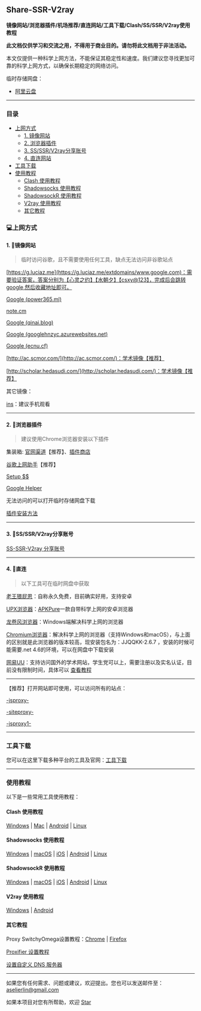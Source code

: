 ## Share-SSR-V2ray

**镜像网站/浏览器插件/机场推荐/直连网站/工具下载/Clash/SS/SSR/V2ray使用教程**

**此文档仅供学习和交流之用，不得用于商业目的。请勿将此文档用于非法活动。**

本文仅提供一种科学上网方法，不能保证其稳定性和速度。我们建议您寻找更加可靠的科学上网方式，以确保长期稳定的网络访问。

临时存储网盘：
- [阿里云盘](https://www.aliyundrive.com/s/FFkFcyVqQrr)


---



### 目录


- [上网方式](#上网方式)
	- [1. 镜像网站](#1-镜像网站)
	- [2. 浏览器插件](#2-浏览器插件)
	- [3. SS/SSR/V2ray分享账号](#3-ssssrv2ray分享账号)
	- [4. 直连网站](#4-直连)
- [工具下载](#工具下载)
- [使用教程](#使用教程)
	- [Clash 使用教程](#Clash-使用教程)
	- [Shadowsocks 使用教程](#shadowsocks-使用教程)
	- [ShadowsockR 使用教程](#shadowsockR-使用教程)
	- [V2ray 使用教程](#v2ray-使用教程)
	- [其它教程](#其它教程)


### 💻上网方式

#### 1. 🍆镜像网站

> 临时访问谷歌，且不需要使用任何工具，缺点无法访问非谷歌站点

[https://g.luciaz.me](https://g.luciaz.me/extdomains/www.google.com)：需要验证答案，答案分别为【心灵之约】【水朝夕】【csxy@123】，完成后会跳转google,然后收藏地址即可。

[Google (power365.ml)](https://google.power365.ml/)

[note.cm](https://note.cm/)

[Google (qinai.blog)](https://google.qinai.blog/)

[Google (googlehnzyc.azurewebsites.net)](https://googlehnzyc.azurewebsites.net/)

[Google (ecnu.cf)](https://search.ecnu.cf/)

[http://ac.scmor.com/](http://ac.scmor.com/)：学术镜像【推荐】

[http://scholar.hedasudi.com/](http://scholar.hedasudi.com/)：学术镜像【推荐】


其它镜像：

[ins](https://www.veryins.com/)：建议手机观看


---


#### 2. 🌰浏览器插件

> 建议使用Chrome浏览器安装以下插件

集装箱: [官网渠道](https://a.newday.me/?scene=one_index_index)【推荐】、[插件商店](https://chrome.google.com/webstore/detail/%E9%9B%86%E8%A3%85%E7%AE%B1/kbgigmcnifmaklccibmlepmahpfdhjch)

[谷歌上网助手](https://chrome.google.com/webstore/detail/%E8%B0%B7%E6%AD%8C%E4%B8%8A%E7%BD%91%E5%8A%A9%E6%89%8B/nonmafimegllfoonjgplbabhmgfanaka/)【推荐】

[Setup $$](https://chrome.google.com/webstore/detail/setupvpn-lifetime-free-vp/oofgbpoabipfcfjapgnbbjjaenockbdp?hl=zh-CN)

[Google Helper](http://googlehelper.net/)

无法访问的可以打开临时存储网盘下载

[插件安装方法](https://zhuanlan.zhihu.com/p/57484771)

---


#### 3. 🍄SS/SSR/V2ray分享账号

[SS-SSR-V2ray 分享账号](1-share-ssr-v2ray.md)

---

#### 4. 🥒直连

> 以下工具可在临时网盘中获取

[老王猥屁恩](https://play.google.com/store/apps/details?id=com.findtheway)：自称永久免费，目前确实好用，支持安卓

[UPX浏览器](https://play.google.com/store/apps/details?id=net.upx.proxy.browser&hl=zh)：[APKPure](https://apkpure.com/cn/upx-unblock-sites-vpn-browser/net.upx.proxy.browser)一款自带科学上网的安卓浏览器

[龙卷风浏览器](http://s1.longs1.vip/)：Windows端解决科学上网的浏览器

[Chromium浏览器](https://github.com/jjqqkk/jjqqkk)：解决科学上网的浏览器（支持Windows和macOS），与上面的区别就是此浏览器的版本较高，现安装包名为：JJQQKK-2.6.7 ，安装的时候可能需要.net 4.6的环境，可以在网盘中下载安装

[网易UU](https://uu.163.com/)：支持访问国外的学术网站，学生党可以上，需要注册以及实名认证，目前没有限制时间，具体可以 [查看教程](https://uu.baike.163.com/gonglue/320.html)

---

【推荐】打开网站即可使用，可以访问所有的站点：

[-jsproxy-](https://proxy.fan.workers.dev/)

[-siteproxy-](https://linproxy.fan.workers.dev/)

[-jsproxy1-](https://gamedun.github.io/)


---

### 工具下载

您可以在这里下载多种平台的工具及官网：[工具下载](tools.md)

---

### 使用教程

以下是一些常用工具使用教程：

#### Clash 使用教程

[Windows](Clash/Clash_Windows.md)  |  [Mac](Clash/Clash_Mac.md) |  [Android](Clash/Clash_Android.md)  |  [Linux](Clash/Clash_Linux.md)

#### Shadowsocks 使用教程

[Windows](SS/2-windows-setup-guide-cn.md)  |  [macOS](SS/3-macos-setup-guide-cn.md)  |  [iOS](SS/4-ios-setup-guide-cn.md)  |  [Android](SS/5-android-setup-guide-cn.md)  |  [Linux](SS/6-linux-setup-guide-cn.md)

#### ShadowsockR 使用教程

[Windows](SSR/11-windows-setup-guide-cn.md)  |  [macOS](SSR/12-macos-setup-guide-cn.md)  |  [iOS](SSR/13-ios-setup-guide-cn.md)  |  [Android](SSR/14-android-setup-guide-cn.md)  |  [Linux](SSR/15-linux-setup-guide-cn.md)

#### V2ray 使用教程

[Windows](V2ray/V2rayN_Windows.md)  |  [Android](V2ray/V2ray_Android.md) 


#### 其它教程

Proxy SwitchyOmega设置教程：[Chrome](Other/7-2-chrome-setup-guide-cn.md)  |  [Firefox](Other/7-1-firefox-setup-guide-cn.md)

[Proxifier 设置教程](Other/8-proxifier-settings.md)

[设置自定义 DNS 服务器](Other/9-dns-setup-guide-cn.md)

---

如果您有任何需求、问题或建议，欢迎提出。您也可以发送邮件至：[aselierlin@gmail.com](Mailto://aselierlin@gmail.com)

如果本项目对您有所帮助，欢迎 [Star](https://github.com/selierlin/Share-SSR-V2ray)
